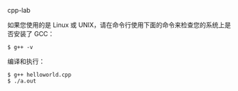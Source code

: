 cpp-lab


如果您使用的是 Linux 或 UNIX，请在命令行使用下面的命令来检查您的系统上是否安装了 GCC：

```
$ g++ -v
```

编译和执行：

```
$ g++ helloworld.cpp
$ ./a.out
```

